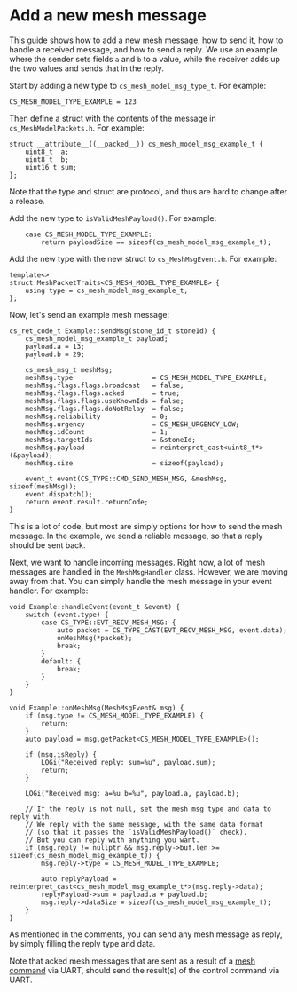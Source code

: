 # Add a new mesh message

This guide shows how to add a new mesh message, how to send it, how to handle a received message, and how to send a reply.
We use an example where the sender sets fields `a` and `b` to a value, while the receiver adds up the two values and sends that in the reply.

Start by adding a new type to `cs_mesh_model_msg_type_t`. For example:
```
CS_MESH_MODEL_TYPE_EXAMPLE = 123
```

Then define a struct with the contents of the message in `cs_MeshModelPackets.h`. For example:
```
struct __attribute__((__packed__)) cs_mesh_model_msg_example_t {
	uint8_t  a;
	uint8_t  b;
	uint16_t sum;
};
```

Note that the type and struct are protocol, and thus are hard to change after a release.

Add the new type to `isValidMeshPayload()`. For example:
```
	case CS_MESH_MODEL_TYPE_EXAMPLE:
		return payloadSize == sizeof(cs_mesh_model_msg_example_t);
```

Add the new type with the new struct to `cs_MeshMsgEvent.h`. For example:
```
template<>
struct MeshPacketTraits<CS_MESH_MODEL_TYPE_EXAMPLE> {
	using type = cs_mesh_model_msg_example_t;
};
```

Now, let's send an example mesh message:
```
cs_ret_code_t Example::sendMsg(stone_id_t stoneId) {
	cs_mesh_model_msg_example_t payload;
	payload.a = 13;
	payload.b = 29;

	cs_mesh_msg_t meshMsg;
	meshMsg.type                    = CS_MESH_MODEL_TYPE_EXAMPLE;
	meshMsg.flags.flags.broadcast   = false;
	meshMsg.flags.flags.acked       = true;
	meshMsg.flags.flags.useKnownIds = false;
	meshMsg.flags.flags.doNotRelay  = false;
	meshMsg.reliability             = 0;
	meshMsg.urgency                 = CS_MESH_URGENCY_LOW;
	meshMsg.idCount                 = 1;
	meshMsg.targetIds               = &stoneId;
	meshMsg.payload                 = reinterpret_cast<uint8_t*>(&payload);
	meshMsg.size                    = sizeof(payload);

	event_t event(CS_TYPE::CMD_SEND_MESH_MSG, &meshMsg, sizeof(meshMsg));
	event.dispatch();
	return event.result.returnCode;
}
```
This is a lot of code, but most are simply options for how to send the mesh message.
In the example, we send a reliable message, so that a reply should be sent back.


Next, we want to handle incoming messages.
Right now, a lot of mesh messages are handled in the `MeshMsgHandler` class. However, we are moving away from that. You can simply handle the mesh message in your event handler. For example:
```
void Example::handleEvent(event_t &event) {
	switch (event.type) {
		case CS_TYPE::EVT_RECV_MESH_MSG: {
			auto packet = CS_TYPE_CAST(EVT_RECV_MESH_MSG, event.data);
			onMeshMsg(*packet);
			break;
		}
		default: {
			break;
		}
	}
}

void Example::onMeshMsg(MeshMsgEvent& msg) {
	if (msg.type != CS_MESH_MODEL_TYPE_EXAMPLE) {
		return;
	}
	auto payload = msg.getPacket<CS_MESH_MODEL_TYPE_EXAMPLE>();

	if (msg.isReply) {
		LOGi("Received reply: sum=%u", payload.sum);
		return;
	}

	LOGi("Received msg: a=%u b=%u", payload.a, payload.b);

	// If the reply is not null, set the mesh msg type and data to reply with.
	// We reply with the same message, with the same data format
	// (so that it passes the `isValidMeshPayload()` check).
	// But you can reply with anything you want.
	if (msg.reply != nullptr && msg.reply->buf.len >= sizeof(cs_mesh_model_msg_example_t)) {
		msg.reply->type = CS_MESH_MODEL_TYPE_EXAMPLE;

		auto replyPayload = reinterpret_cast<cs_mesh_model_msg_example_t*>(msg.reply->data);
		replyPayload->sum = payload.a + payload.b;
		msg.reply->dataSize = sizeof(cs_mesh_model_msg_example_t);
	}
}

```
As mentioned in the comments, you can send any mesh message as reply, by simply filling the reply type and data.

Note that acked mesh messages that are sent as a result of a [mesh command](../protocol/PROTOCOL.md#mesh-command-packet) via UART, should send the result(s) of the control command via UART.
